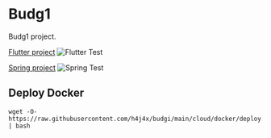 # Budg1

Budg1 project.

[Flutter project](flutter/README.md) ![Flutter Test](https://github.com/h4j4x/budgi/actions/workflows/flutter-test.yml/badge.svg)

[Spring project](spring/README.md) ![Spring Test](https://github.com/h4j4x/budgi/actions/workflows/spring-test.yml/badge.svg)

## Deploy Docker

```shell
wget -O- https://raw.githubusercontent.com/h4j4x/budgi/main/cloud/docker/deploy.sh | bash
```
